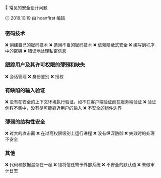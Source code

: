 🐾 常见的安全设计问题

🕘 2019.10.19 由 hoanfirst 编辑

### 密码技术

❌ 创建自己的密码技术
❌ 选用不当的密码技术
❌ 依赖隐蔽式安全
❌ 编写到程序中的密钥
❌ 错误地处理私密信息

### 跟踪用户及其许可权限的薄弱和缺失

❌ 会话管理
❌ 身份鉴别
❌ 授权

### 有缺陷的输入验证

❌ 没有在安全的上下文环境执行验证，如不在客户端验证而在服务端验证
❌ 验证例程不集中，没有尽可能靠近用户的输入
❌ 不安全的组件边界

### 薄弱的结构性安全

❌ 过大的攻击面
❌ 在过高权限级别上运行进程
❌ 没有纵深防御
❌ 失效时的处理不安全

### 其他

❌ 代码和数据混杂在一起
❌ 错将信任寄予外部系统
❌ 不安全的默认值
❌ 未做审计日志
